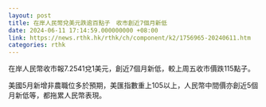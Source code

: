 ```yaml
---
layout: post
title: 在岸人民幣兌美元跌逾百點子　收市創近7個月新低
date: 2024-06-11 17:14:59.000000000 +08:00
link: https://news.rthk.hk/rthk/ch/component/k2/1756965-20240611.htm
categories: rthk
---
```


在岸人民幣收市報7.2541兌1美元，創近7個月新低，較上周五收市價跌115點子。

美國5月新增非農職位多於預期，美匯指數重上105以上，人民幣中間價亦創近5個月新低等，都拖累人民幣表現。
